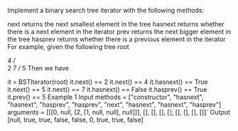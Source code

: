 Implement a binary search tree iterator with the following methods:

next returns the next smallest element in the tree
hasnext returns whether there is a next element in the iterator
prev returns the next bigger element in the tree
hasprev returns whether there is a previous element in the iterator
For example, given the following tree root

   4
  / \
 2   7
    /
   5
Then we have

it = BSTIterator(root)
it.next() == 2
it.next() == 4
it.hasnext() == True
it.next() == 5
it.next() == 7
it.hasnext() == False
it.hasprev() == True
it.prev() == 5
Example 1
Input
methods = ["constructor", "hasnext", "hasnext", "hasprev", "hasprev", "next", "hasnext", "hasnext", "hasprev"]
arguments = [[[0, null, [2, [1, null, null], null]]], [], [], [], [], [], [], [], []]`
Output
[null, true, true, false, false, 0, true, true, false]
